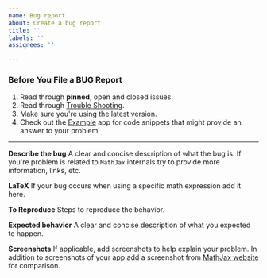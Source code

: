```yaml
---
name: Bug report
about: Create a bug report
title: ''
labels: ''
assignees: ''

---
```


### Before You File a BUG Report

1. Read through **pinned**, open and closed issues.
1. Read through [Trouble Shooting](../#troubleshooting).
1. Make sure you're using the latest version.
1. Check out the [Example](../tree/master/MathExample) app for code snippets that might provide an answer to your problem.


---

**Describe the bug**
A clear and concise description of what the bug is.
If you're problem is related to `MathJax` internals try to provide more information, links, etc.

**LaTeX**
If your bug occurs when using a specific math expression add it here.

**To Reproduce**
Steps to reproduce the behavior.

**Expected behavior**
A clear and concise description of what you expected to happen.

**Screenshots**
If applicable, add screenshots to help explain your problem.
In addition to screenshots of your app add a screenshot from [MathJax website](https://www.mathjax.org/#demo) for comparison.
